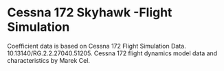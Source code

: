 # Cessna 172 Skyhawk -Flight Simulation

Coefficient data is based on Cessna 172 Flight Simulation Data. 10.13140/RG.2.2.27040.51205. Cessna 172 flight dynamics model data and characteristics by Marek Cel.
